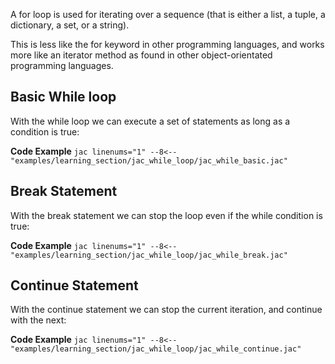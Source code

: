 A for loop is used for iterating over a sequence (that is either a list, a tuple, a dictionary, a set, or a string).

This is less like the for keyword in other programming languages, and works more like an iterator method as found in other object-orientated programming languages.

## Basic While loop
With the while loop we can execute a set of statements as long as a condition is true:

**Code Example**
    ```jac linenums="1"
    --8<-- "examples/learning_section/jac_while_loop/jac_while_basic.jac"
    ```

## Break Statement
With the break statement we can stop the loop even if the while condition is true:

**Code Example**
    ```jac linenums="1"
    --8<-- "examples/learning_section/jac_while_loop/jac_while_break.jac"
    ```

## Continue Statement
With the continue statement we can stop the current iteration, and continue with the next:

**Code Example**
    ```jac linenums="1"
    --8<-- "examples/learning_section/jac_while_loop/jac_while_continue.jac"
    ```
<!-- ## The else Statement
With the else statement we can run a block of code once when the condition no longer is true:

**Code Example**
    ```jac linenums="1"
    --8<-- "examples/learning_section/jac_while_loop/jac_while_else.jac"
    ``` -->
